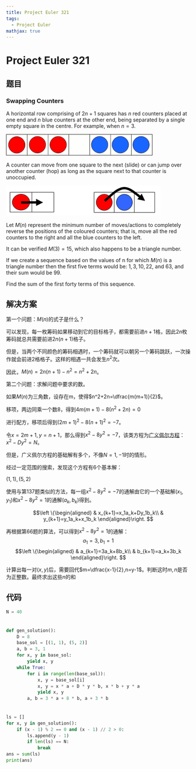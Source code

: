 ```yaml
---
title: Project Euler 321
tags:
  - Project Euler
mathjax: true
---
```

<escape><!-- more --></escape>
    

# Project Euler 321
## 题目
### Swapping Counters

A horizontal row comprising of $2n + 1$ squares has $n$ red counters placed at one end and $n$ blue counters at the other end, being separated by a single empty square in the centre. For example, when $n = 3$.

![](../images/p321_swapping_counters_1.gif)

A counter can move from one square to the next (slide) or can jump over another counter (hop) as long as the square next to that counter is unoccupied.

![](../images/p321_swapping_counters_2.gif)

Let $M(n)$ represent the minimum number of moves/actions to completely reverse the positions of the coloured counters; that is, move all the red counters to the right and all the blue counters to the left.

It can be verified $M(3) = 15$, which also happens to be a triangle number.

If we create a sequence based on the values of n for which $M(n)$ is a triangle number then the first five terms would be: $1, 3, 10, 22,$ and $63$, and their sum would be $99$.

Find the sum of the first forty terms of this sequence.


## 解决方案

第一个问题：$M(n)$的式子是什么？

可以发现，每一枚筹码如果移动到它的目标格子，都需要前进$n+1$格，因此$2n$枚筹码就总共需要前进$2n(n+1)$格子。

但是，当两个不同颜色的筹码相遇时，一个筹码就可以朝另一个筹码跳跃，一次操作就会前进$2$格格子。这样的相遇一共会发生$n^2$次。

因此，$M(n)=2n(n+1)-n^2=n^2+2n$。

第二个问题：求解问题中要求的数。

如果$M(n)$为三角数，设存在m，使得$n^2+2n=\dfrac{m(m+1)}{2}$。

移项，两边同乘一个数$8$，得到$4m(m+1)-8(n^2+2n)=0$

进行配方，移项后得到$(2m+1)^2-8(n+1)^2=-7$。

令$x=2m+1,y=n+1$，那么得到$x^2-8y^2=-7$，该类方程为[广义佩尔方程](https://en.wikipedia.org/wiki/Pell%27s_equation#Generalized_Pell's_equation)：$x^2-Dy^2=N$。

但是，广义佩尔方程的基础解有多个，不像$N=1,-1$时的情形。

经过一定范围的搜索，发现这个方程有$6$个基本解：

$(1, 1), (5, 2)$

使用与第137题类似的方法，每一组$x^2-8y^2=-7$的通解由它的一个基础解$(x_1,y_1)$和$x^2-8y^2=1$的通解$(a_k,b_k)$得到。

$$\left \{\begin{aligned}
  & x_{k+1}=x_1a_k+Dy_1b_k\\
  & y_{k+1}=y_1a_k+x_1b_k
\end{aligned}\right.
$$

再根据第66题的算法，可以得到$x^2-8y^2=1$的通解：
$$a_1=3,b_1=1$$
$$\left \{\begin{aligned}
  & a_{k+1}=3a_k+8b_k\\
  & b_{k+1}=a_k+3b_k
\end{aligned}\right.
$$

计算出每一对$(x,y)$后，需要回代$m=\dfrac{x-1}{2},n=y-1$。判断这时$m,n$是否为正整数。最终求出这些$n$的和

## 代码

```py
N = 40


def gen_solution():
    D = 8
    base_sol = [(1, 1), (5, 2)]
    a, b = 3, 1
    for x, y in base_sol:
        yield x, y
    while True:
        for i in range(len(base_sol)):
            x, y = base_sol[i]
            x, y = x * a + D * y * b, x * b + y * a
            yield x, y
        a, b = 3 * a + 8 * b, a + 3 * b


ls = []
for x, y in gen_solution():
    if (x - 1) % 2 == 0 and (x - 1) // 2 > 0:
        ls.append(y - 1)
        if len(ls) == N:
            break
ans = sum(ls)
print(ans)

```
